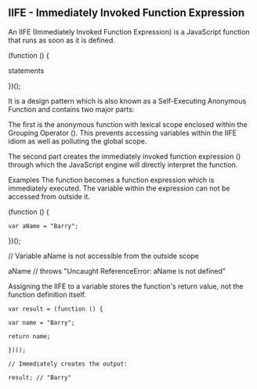 ## IIFE - Immediately Invoked Function Expression

An IIFE (Immediately Invoked Function Expression) is a JavaScript function that runs as soon as it is defined.

(function () {

statements

})();

It is a design pattern which is also known as a Self-Executing Anonymous Function and contains two major parts:

The first is the anonymous function with lexical scope enclosed within the Grouping Operator (). This prevents accessing variables within the IIFE idiom as well as polluting the global scope.

The second part creates the immediately invoked function expression () through which the JavaScript engine will directly interpret the function.

Examples
The function becomes a function expression which is immediately executed. The variable within the expression can not be accessed from outside it.

(function () {

    var aName = "Barry";

})();

// Variable aName is not accessible from the outside scope

aName // throws "Uncaught ReferenceError: aName is not defined"

Assigning the IIFE to a variable stores the function's return value, not the function definition itself.

    var result = (function () {
    
    var name = "Barry";
    
    return name;

    })();

    // Immediately creates the output:

    result; // "Barry"
